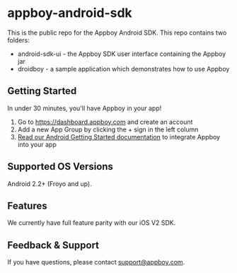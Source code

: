# appboy-android-sdk

This is the public repo for the Appboy Android SDK. This repo contains two folders:

* android-sdk-ui - the Appboy SDK user interface containing the Appboy jar
* droidboy - a sample application which demonstrates how to use Appboy

## Getting Started
In under 30 minutes, you'll have Appboy in your app!

1. Go to https://dashboard.appboy.com and create an account
2. Add a new App Group by clicking the + sign in the left column
3. [Read our Android Getting Started documentation](https://appboy.zendesk.com/forums/22071132-Android-Documentation) to integrate Appboy into your app

## Supported OS Versions
Android 2.2+ (Froyo and up).

## Features
We currently have full feature parity with our iOS V2 SDK.

## Feedback & Support
If you have questions, please contact [support@appboy.com](mailto:support@appboy.com).
